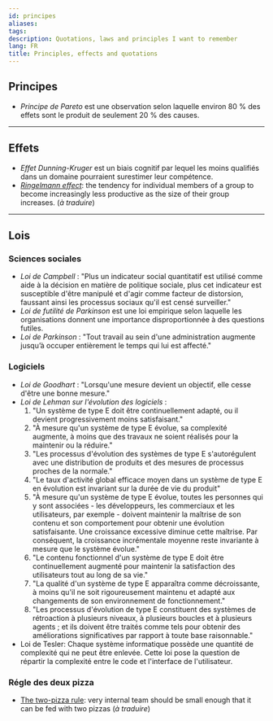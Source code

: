 ```yaml
---
id: principes
aliases: 
tags: 
description: Quotations, laws and principles I want to remember
lang: FR
title: Principles, effects and quotations
---
```


## Principes

- _Principe de Pareto_ est une observation selon laquelle environ 80 % des effets sont le produit de seulement 20 % des causes.

<hr />

## Effets

- _Effet Dunning-Kruger_ est un biais cognitif par lequel les moins qualifiés dans un domaine pourraient surestimer leur compétence.
- _[Ringelmann effect](https://en.wikipedia.org/wiki/Ringelmann_effect)_: the tendency for individual members of a group to become increasingly less productive as the size of their group increases. (_à traduire_)


<hr />

## Lois

### Sciences sociales

- _Loi de Campbell_ : "Plus un indicateur social quantitatif est utilisé comme aide à la décision en matière de politique sociale, plus cet indicateur est susceptible d'être manipulé et d'agir comme facteur de distorsion, faussant ainsi les processus sociaux qu'il est censé surveiller."
- _Loi de futilité de Parkinson_ est une loi empirique selon laquelle les organisations donnent une importance disproportionnée à des questions futiles.
- _Loi de Parkinson_ : "Tout travail au sein d'une administration augmente jusqu’à occuper entièrement le temps qui lui est affecté."

### Logiciels

- _Loi de Goodhart_ : "Lorsqu'une mesure devient un objectif, elle cesse d'être une bonne mesure."
- _Loi de Lehman sur l'évolution des logiciels_ :
    1. "Un système de type E doit être continuellement adapté, ou il devient progressivement moins satisfaisant."
    2. "À mesure qu'un système de type E évolue, sa complexité augmente, à moins que des travaux ne soient réalisés pour la maintenir ou la réduire."
    3. "Les processus d'évolution des systèmes de type E s'autorégulent avec une distribution de produits et des mesures de processus proches de la normale."
    4. "Le taux d'activité global efficace moyen dans un système de type E en évolution est invariant sur la durée de vie du produit"
    5. "À mesure qu'un système de type E évolue, toutes les personnes qui y sont associées - les développeurs, les commerciaux et les utilisateurs, par exemple - doivent maintenir la maîtrise de son contenu et son comportement pour obtenir une évolution satisfaisante. Une croissance excessive diminue cette maîtrise. Par conséquent, la croissance incrémentale moyenne reste invariante à mesure que le système évolue."
    6. "Le contenu fonctionnel d'un système de type E doit être continuellement augmenté pour maintenir la satisfaction des utilisateurs tout au long de sa vie."
    7. "La qualité d'un système de type E apparaîtra comme décroissante, à moins qu'il ne soit rigoureusement maintenu et adapté aux changements de son environnement de fonctionnement."
    8. "Les processus d'évolution de type E constituent des systèmes de rétroaction à plusieurs niveaux, à plusieurs boucles et à plusieurs agents ; et ils doivent être traités comme tels pour obtenir des améliorations significatives par rapport à toute base raisonnable."
- Loi de Tesler: Chaque système informatique possède une quantité de complexité qui ne peut être enlevée. Cette loi pose la question de répartir la complexité entre le code et l'interface de l'utilisateur.

### Régle des deux pizza

- [The two-pizza rule](https://www.theguardian.com/technology/2018/apr/24/the-two-pizza-rule-and-the-secret-of-amazons-success): very internal team should be small enough that it can be fed with two pizzas (_à traduire_)